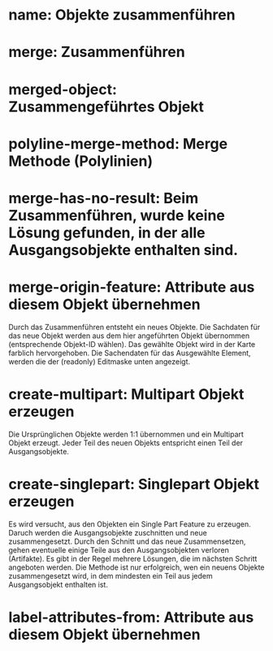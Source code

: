 ﻿# name: Objekte zusammenführen

# merge: Zusammenführen

# merged-object: Zusammengeführtes Objekt

# polyline-merge-method: Merge Methode (Polylinien)

# merge-has-no-result: Beim Zusammenführen, wurde keine Lösung gefunden, in der alle Ausgangsobjekte enthalten sind.

# merge-origin-feature: Attribute aus diesem Objekt übernehmen

Durch das Zusammenführen entsteht ein neues Objekte. Die Sachdaten für das neue Objekt werden aus dem hier 
angeführten Objekt übernommen (entsprechende Objekt-ID wählen). Das gewählte Objekt wird in der Karte 
farblich hervorgehoben. Die Sachendaten für das Ausgewählte Element, werden die der (readonly) Editmaske unten angezeigt.

# create-multipart: Multipart Objekt erzeugen

Die Ursprünglichen Objekte werden 1:1 übernommen und ein Multipart Objekt erzeugt.
Jeder Teil des neuen Objekts entspricht einen Teil der Ausgangsobjekte.

# create-singlepart: Singlepart Objekt erzeugen

Es wird versucht, aus den Objekten ein Single Part Feature zu erzeugen. Daruch werden die Ausgangsobjekte
zuschnitten und neue zusammengesetzt. Durch den Schnitt und das neue Zusammensetzen, gehen eventuelle einige 
Teile aus den Ausgangsobjekten verloren (Artifakte). 
Es gibt in der Regel mehrere Lösungen, die im nächsten Schritt angeboten werden. 
Die Methode ist nur erfolgreich, wen ein neuens Objekte zusammengesetzt wird, in dem mindesten ein Teil aus jedem
Ausgangsobjekt enthalten ist.

# label-attributes-from: Attribute aus diesem Objekt übernehmen
